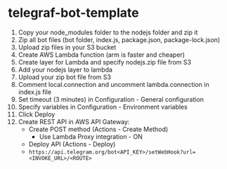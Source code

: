 # telegraf-bot-template

1. Copy your node_modules folder to the nodejs folder and zip it
2. Zip all bot files (bot folder, index.js, package.json, package-lock.json)
3. Upload zip files in your S3 bucket
4. Create AWS Lambda function (arm is faster and cheaper)
5. Create layer for Lambda and specify nodejs.zip file from S3
6. Add your nodejs layer to lambda
7. Upload your zip bot file from S3
8. Comment local.connection and uncomment lambda.connection in index.js file
9. Set timeout (3 minutes) in Configuration - General configuration 
10. Specify variables in Configuration - Environment variables 
11. Click Deploy
12. Create REST API in AWS API Gateway:
    * Create POST method (Actions - Create Method) 
      * Use Lambda Proxy integration - ON
    * Deploy API (Actions - Deploy)
    * `https://api.telegram.org/bot<API_KEY>/setWebHook?url=<INVOKE_URL>/<ROUTE>`
